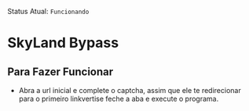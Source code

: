 Status Atual: `Funcionando`

# SkyLand Bypass

## Para Fazer Funcionar
 - Abra a url inicial e complete o captcha, assim que ele te redirecionar para o primeiro linkvertise feche a aba e execute o programa.
